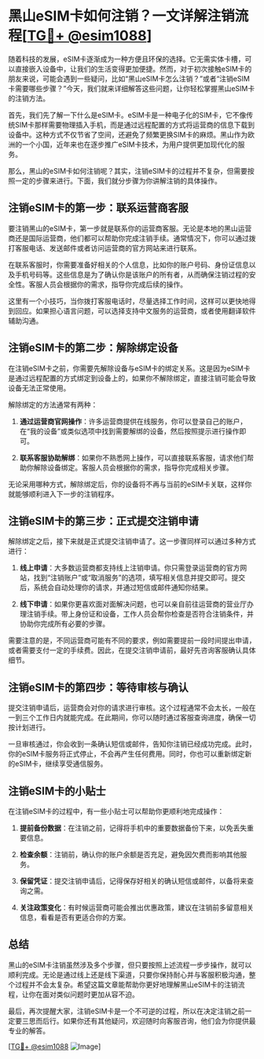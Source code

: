 # 黑山eSIM卡如何注销？一文详解注销流程[[TG💪+ @esim1088](https://t.me/s/esim1088)]

随着科技的发展，eSIM卡逐渐成为一种方便且环保的选择。它无需实体卡槽，可以直接嵌入设备中，让我们的生活变得更加便捷。然而，对于初次接触eSIM卡的朋友来说，可能会遇到一些疑问，比如“黑山eSIM卡怎么注销？”或者“注销eSIM卡需要哪些步骤？”今天，我们就来详细解答这些问题，让你轻松掌握黑山eSIM卡的注销方法。

首先，我们先了解一下什么是eSIM卡。eSIM卡是一种电子化的SIM卡，它不像传统SIM卡那样需要物理插入手机，而是通过远程配置的方式将运营商的信息下载到设备中。这种方式不仅节省了空间，还避免了频繁更换SIM卡的麻烦。黑山作为欧洲的一个小国，近年来也在逐步推广eSIM卡技术，为用户提供更加现代化的服务。

那么，黑山的eSIM卡如何注销呢？其实，注销eSIM卡的过程并不复杂，但需要按照一定的步骤来进行。下面，我们就分步骤为你讲解注销的具体操作。

## 注销eSIM卡的第一步：联系运营商客服

要注销黑山的eSIM卡，第一步就是联系你的运营商客服。无论是本地的黑山运营商还是国际运营商，他们都可以帮助你完成注销手续。通常情况下，你可以通过拨打客服电话、发送邮件或者访问运营商的官方网站来进行联系。

在联系客服时，你需要准备好相关的个人信息，比如你的账户号码、身份证信息以及手机号码等。这些信息是为了确认你是该账户的所有者，从而确保注销过程的安全性。客服人员会根据你的需求，指导你完成后续的操作。

这里有一个小技巧，当你拨打客服电话时，尽量选择工作时间，这样可以更快地得到回应。如果担心语言问题，可以选择支持中文服务的运营商，或者使用翻译软件辅助沟通。

## 注销eSIM卡的第二步：解除绑定设备

在注销eSIM卡之前，你需要先解除设备与eSIM卡的绑定关系。这是因为eSIM卡是通过远程配置的方式绑定到设备上的，如果你不解除绑定，直接注销可能会导致设备无法正常使用。

解除绑定的方法通常有两种：

1. **通过运营商官网操作**：许多运营商提供在线服务，你可以登录自己的账户，在“我的设备”或类似选项中找到需要解绑的设备，然后按照提示进行操作即可。

2. **联系客服协助解绑**：如果你不熟悉网上操作，可以直接联系客服，请求他们帮助你解除设备绑定。客服人员会根据你的需求，指导你完成相关步骤。

无论采用哪种方式，解除绑定后，你的设备将不再与当前的eSIM卡关联，这样你就能够顺利进入下一步的注销程序。

## 注销eSIM卡的第三步：正式提交注销申请

解除绑定之后，接下来就是正式提交注销申请了。这一步骤同样可以通过多种方式进行：

1. **线上申请**：大多数运营商都支持线上注销申请。你只需登录运营商的官方网站，找到“注销账户”或“取消服务”的选项，填写相关信息并提交即可。提交后，系统会自动处理你的请求，并通过短信或邮件通知你结果。

2. **线下申请**：如果你更喜欢面对面解决问题，也可以亲自前往运营商的营业厅办理注销手续。带上身份证和设备，工作人员会帮你检查是否符合注销条件，并协助你完成所有必要的步骤。

需要注意的是，不同运营商可能有不同的要求，例如需要提前一段时间提出申请，或者需要支付一定的手续费。因此，在提交注销申请前，最好先咨询客服确认具体细节。

## 注销eSIM卡的第四步：等待审核与确认

提交注销申请后，运营商会对你的请求进行审核。这个过程通常不会太长，一般在一到三个工作日内就能完成。在此期间，你可以随时通过客服查询进度，确保一切按计划进行。

一旦审核通过，你会收到一条确认短信或邮件，告知你注销已经成功完成。此时，你的eSIM卡服务将正式停止，不会再产生任何费用。同时，你也可以重新绑定新的eSIM卡，继续享受通信服务。

## 注销eSIM卡的小贴士

在注销eSIM卡的过程中，有一些小贴士可以帮助你更顺利地完成操作：

1. **提前备份数据**：在注销之前，记得将手机中的重要数据备份下来，以免丢失重要信息。
   
2. **检查余额**：注销前，确认你的账户余额是否充足，避免因欠费而影响其他服务。

3. **保留凭证**：提交注销申请后，记得保存好相关的确认短信或邮件，以备将来查询之需。

4. **关注政策变化**：有时候运营商可能会推出优惠政策，建议在注销前多留意相关信息，看看是否有更适合你的方案。

## 总结

黑山的eSIM卡注销虽然涉及多个步骤，但只要按照上述流程一步步操作，就可以顺利完成。无论是通过线上还是线下渠道，只要你保持耐心并与客服积极沟通，整个过程并不会太复杂。希望这篇文章能帮助你更好地理解黑山eSIM卡的注销流程，让你在面对类似问题时更加从容不迫。

最后，再次提醒大家，注销eSIM卡是一个不可逆的过程，所以在决定注销之前一定要三思而后行。如果你还有其他疑问，欢迎随时向客服咨询，他们会为你提供最专业的解答。

[[TG💪+ @esim1088](https://t.me/s/esim1088) ![Image](https://i.postimg.cc/4NQfJmqS/Snipaste-2025-05-13-00-14-12.png)]
